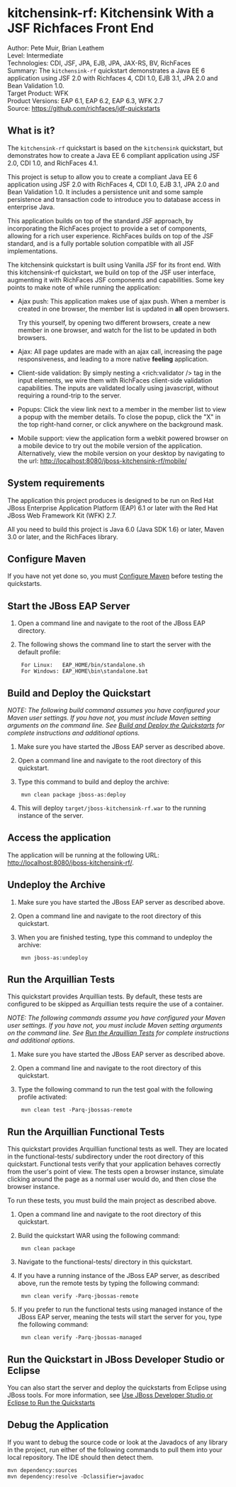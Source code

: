 kitchensink-rf: Kitchensink With a JSF Richfaces Front End
========================
Author: Pete Muir, Brian Leathem  
Level: Intermediate  
Technologies: CDI, JSF, JPA, EJB, JPA, JAX-RS, BV, RichFaces  
Summary: The `kitchensink-rf` quickstart demonstrates a Java EE 6 application using JSF 2.0 with Richfaces 4, CDI 1.0, EJB 3.1, JPA 2.0 and Bean Validation 1.0.  
Target Product: WFK  
Product Versions: EAP 6.1, EAP 6.2, EAP 6.3, WFK 2.7  
Source: <https://github.com/richfaces/jdf-quickstarts>  

What is it?
-----------

The `kitchensink-rf` quickstart is based on the `kitchensink` quickstart, but demonstrates how to create a Java EE 6 compliant application using JSF 2.0, CDI 1.0, and RichFaces 4.1.

This project is setup to allow you to create a compliant Java EE 6 application using JSF 2.0 with RichFaces 4, CDI 1.0, EJB 3.1, JPA 2.0 and Bean Validation 1.0. It includes a persistence unit and some sample persistence and transaction code to introduce you to database access in enterprise Java.

This application builds on top of the standard JSF approach, by incorporating the RichFaces project to provide a set of components, allowing for a rich user experience.  RichFaces builds on top of the JSF standard, and is a fully portable solution compatible with all JSF implementations.

The kitchensink quickstart is built using Vanilla JSF for its front end.  With this kitchensink-rf quickstart, we build on top of the JSF user interface, augmenting it with RichFaces JSF components and capabilities.  Some key points to make note of while running the application:

*   Ajax push: This application makes use of ajax push.  When a member is created in one browser, the member list is updated in **all** open browsers.

    Try this yourself, by opening two different browsers, create a new member in one browser, and watch for the list to be updated in both browsers.

*   Ajax: All page updates are made with an ajax call, increasing the page responsiveness, and leading to a more native **feeling** application.

*   Client-side validation: By simply nesting a <rich:validator /> tag in the input elements, we wire them with RichFaces client-side validation capabilities.  The inputs are validated locally using javascript, without requiring a round-trip to the server.

*   Popups: Click the view link next to a member in the member list to view a popup with the member details.  To close the popup, click the "X" in the top right-hand corner, or click anywhere on the background mask.

*   Mobile support: view the application form a webkit powered browser on a mobile device to try out the mobile version of the application.  Alternatively, view the mobile version on your desktop by navigating to the url: <http://localhost:8080/jboss-kitchensink-rf/mobile/>

System requirements
-------------------

The application this project produces is designed to be run on Red Hat JBoss Enterprise Application Platform (EAP) 6.1 or later with the Red Hat JBoss Web Framework Kit (WFK) 2.7. 

All you need to build this project is Java 6.0 (Java SDK 1.6) or later, Maven 3.0 or later, and the RichFaces library.


Configure Maven
---------------

If you have not yet done so, you must [Configure Maven](../README.md#configure-maven) before testing the quickstarts.


Start the JBoss EAP Server
-------------------------

1. Open a command line and navigate to the root of the JBoss EAP directory.
2. The following shows the command line to start the server with the default profile:

        For Linux:   EAP_HOME/bin/standalone.sh
        For Windows: EAP_HOME\bin\standalone.bat


Build and Deploy the Quickstart
-------------------------

_NOTE: The following build command assumes you have configured your Maven user settings. If you have not, you must include Maven setting arguments on the command line. See [Build and Deploy the Quickstarts](../README.md#build-and-deploy-the-quickstarts) for complete instructions and additional options._

1. Make sure you have started the JBoss EAP server as described above.
2. Open a command line and navigate to the root directory of this quickstart.
3. Type this command to build and deploy the archive:

        mvn clean package jboss-as:deploy

4. This will deploy `target/jboss-kitchensink-rf.war` to the running instance of the server.


Access the application
---------------------

The application will be running at the following URL: <http://localhost:8080/jboss-kitchensink-rf/>.


Undeploy the Archive
--------------------

1. Make sure you have started the JBoss EAP server as described above.
2. Open a command line and navigate to the root directory of this quickstart.
3. When you are finished testing, type this command to undeploy the archive:

        mvn jboss-as:undeploy


Run the Arquillian Tests
-------------------------

This quickstart provides Arquillian tests. By default, these tests are configured to be skipped as Arquillian tests require the use of a container.

_NOTE: The following commands assume you have configured your Maven user settings. If you have not, you must include Maven setting arguments on the command line. See [Run the Arquillian Tests](../README.md#run-the-arquillian-tests) for complete instructions and additional options._

1. Make sure you have started the JBoss EAP server as described above.
2. Open a command line and navigate to the root directory of this quickstart.
3. Type the following command to run the test goal with the following profile activated:

        mvn clean test -Parq-jbossas-remote


Run the Arquillian Functional Tests
-----------------------------------

This quickstart provides Arquillian functional tests as well. They are located in the functional-tests/ subdirectory under the root directory of this quickstart.
Functional tests verify that your application behaves correctly from the user's point of view. The tests open a browser instance, simulate clicking around the page as a normal user would do, and then close the browser instance.

To run these tests, you must build the main project as described above.

1. Open a command line and navigate to the root directory of this quickstart.
2. Build the quickstart WAR using the following command:

        mvn clean package

3. Navigate to the functional-tests/ directory in this quickstart.
4. If you have a running instance of the JBoss EAP server, as described above, run the remote tests by typing the following command:

        mvn clean verify -Parq-jbossas-remote

5. If you prefer to run the functional tests using managed instance of the JBoss EAP server, meaning the tests will start the server for you, type fhe following command:

        mvn clean verify -Parq-jbossas-managed


Run the Quickstart in JBoss Developer Studio or Eclipse
-------------------------------------
You can also start the server and deploy the quickstarts from Eclipse using JBoss tools. For more information, see [Use JBoss Developer Studio or Eclipse to Run the Quickstarts](../README.md#use-jboss-developer-studio-or-eclipse-to-run-the-quickstarts)


Debug the Application
------------------------------------

If you want to debug the source code or look at the Javadocs of any library in the project, run either of the following commands to pull them into your local repository. The IDE should then detect them.

    mvn dependency:sources
    mvn dependency:resolve -Dclassifier=javadoc

